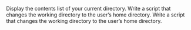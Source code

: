 Display the contents list of your current directory.
Write a script that changes the working directory to the user’s home directory.
Write a script that changes the working directory to the user’s home directory.
